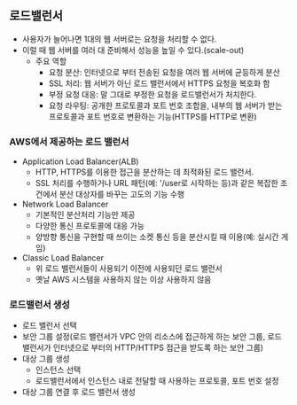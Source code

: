 ## 로드밸런서
- 사용자가 늘어나면 1대의 웹 서버로는 요청을 처리할 수 없다.
- 이럴 때 웹 서버를 여러 대 준비해서 성능을 높일 수 있다.(scale-out)
  - 주요 역할
    - 요청 분산: 인터넷으로 부터 전송된 요청을 여러 웹 서버에 균등하게 분산
    - SSL 처리: 웹 서버가 아닌 로드 밸런서에서 HTTPS 요청을 복호화 함
    - 부정 요청 대응: 말 그대로 부정한 요청을 로드밸런서가 처치한다.
    - 요청 라우팅: 공개한 프로토콜과 포트 번호 조합을, 내부의 웹 서버가 받는 프로토콜과 포트 번호로 변환하는 기능(HTTPS를 HTTP로 변환)
   
### AWS에서 제공하는 로드 밸런서
- Application Load Balancer(ALB)
  - HTTP, HTTPS를 이용한 접근을 분산하는 데 최적화된 로드 밸런서.
  - SSL 처리를 수행하거나 URL 패턴(예: '/user로 시작하는 등)과 같은 복잡한 조건에서 분산 대상자를 바꾸는 고도의 기능 수행
- Network Load Balancer
  - 기본적인 분산처리 기능만 제공
  - 다양한 통신 프로토콜에 대응 가능
  - 양방향 통신을 구현할 때 쓰이는 소켓 통신 등을 분산시킬 때 이용(예: 실시간 게임)
- Classic Load Balancer
  - 위 로드 밸런서들이 사용되기 이전에 사용되던 로드 밸런서
  - 옛날 AWS 시스템을 사용하지 않는 이상 사용하지 않음
 
### 로드밸런서 생성
- 로드 밸런서 선택
- 보안 그룹 설정(로드 밸런서가 VPC 안의 리소스에 접근하게 하는 보안 그룹, 로드 밸런서가 인터넷으로 부터의 HTTP/HTTPS 접근을 받도록 하는 보안 그룹)
- 대상 그룹 생성
  - 인스턴스 선택
  - 로드밸런서에서 인스턴스 내로 전달할 때 사용하는 프로토콜, 포트 번호 설정
- 대상 그룹 연결 후 로드 밸런서 생성
